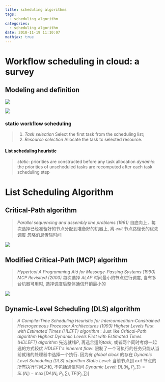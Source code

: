 ```yaml
---
title: scheduling algorithms
tags: 
  - scheduling algorithm
categories:
  - scheduling algorithm
date: 2018-11-19 11:10:07
mathjax: true
---
```



Workflow scheduling in cloud: a survey
=============================================

Modeling and definition
--------------------------------

![](/images/workflow-notation.png)

![](/images/taxonomy-of-workflow-scheduling.png)


### static workflow scheduling
> 1. *Task selection* Select the first task from the scheduling list;
> 2. *Resource selection* Allocate the task to selected resource.
#### List scheduling heuristic
> *static*: priorities are constructed before any task allocation
> *dynamic*: the priorities of unscheduled tasks are recomputed after each task scheduling step


<!-- more -->

List Scheduling Algorithm
===========================================================

Critical-Path algorithm
------------------------------------------------------------
> *Parallel sequencing and assembly line problems (1961)*
> 自底向上，每次选择已经准备好的节点分配到准备好的机器上, 离 $exit$ 节点路径长的优先调度
> 忽略消息传输时间

![](/images/critical_path_schedule_alg.png)



Modified Critical-Path (MCP) algorithm
------------------------------------------------------------
> *Hypertool A Programming Aid for Message-Passing Systems (1990)*
> *MCP Revisited (2000)*
> 每次选择 $ALAP$ 时间最小的节点进行调度, 当有多台机器可用时, 选择调度后整体通信开销最小的

![](/images/mcp_schedule_alg.png)


Dynamic-Level Scheduling (DLS) algorithm
------------------------------------------------------------
> *A Compile-Time Scheduling Heuristic for Interconnection-Constrained Heterogeneous Processor Architectures (1993)* 
> *Highest Levels First with Estimated Times (HLEFT) algorithm* : Just like *Critical-Path algorithm*
> *Highest Dynamic Levels First with Estimated Times (HDLEFT) algorithm* 
> 先选就绪*P*, 再选合适的*task*, 或者两个同时考虑一起选的方式较优
> *HDLEFT's inherent flaw*: 限制了一个可执行的任务只能从当前就绪的处理器中选择一个执行. 因为有 *global clock* 的存在 
> *Dynamic Level Scheduling (DLS) algorithm*
> *Static Level*: 当前节点到 *exit* 节点的所有执行时间之和, 不包括通信时间
> *Dynamic Level*: $DL(N_i, P_j, \sum) = SL(N_i) - \max [DA(N_i, P_j, \sum), TF(P_j, \sum)]$





